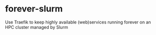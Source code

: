 # forever-slurm
Use Traefik to keep highly available (web)services running forever on an HPC cluster managed by Slurm

